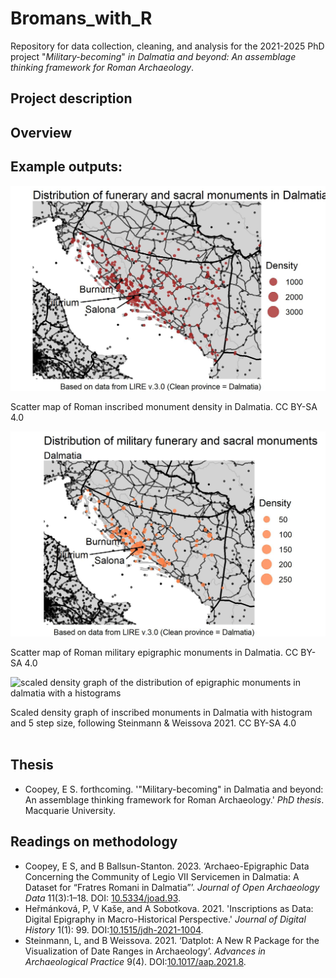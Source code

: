 # Bromans_with_R
Repository for data collection, cleaning, and analysis for the 2021-2025 PhD project "_Military-becoming_" _in Dalmatia and beyond: An assemblage thinking framework for Roman Archaeology_.

## Project description

## Overview

## Example outputs:
![Scatter map of all locations where Roman epigraphy has been found in Dalmatia](output_images/geographical_distribution/LIRE_clean_dal_scatter.jpeg)
<figcaption> Scatter map of Roman inscribed monument density in Dalmatia. CC BY-SA 4.0</figcaption>

<p> <p/>

![scaled scatter map of the distribution of military monuments in roman dalmatia](output_images/geographical_distribution/LIRE_clean_corpus_scatter.jpeg)
<figcaption> Scatter map of Roman military epigraphic monuments in Dalmatia. CC BY-SA 4.0</figcaption>

<p> <p/>

![scaled density graph of the distribution of epigraphic monuments in dalmatia with a histograms](output_images/chronological_distribution/epigraphic-distribution-dalmatia.jpeg)
<figcaption> Scaled density graph of inscribed monuments in Dalmatia with histogram and 5 step size, following Steinmann & Weissova 2021. CC BY-SA 4.0</figcaption> 
<br />

## Thesis
- Coopey, E S. forthcoming. '"Military-becoming" in Dalmatia and beyond: An assemblage thinking framework for Roman Archaeology.' _PhD thesis_. Macquarie University.

## Readings on methodology
- Coopey, E S, and B Ballsun-Stanton. 2023. ‘Archaeo-Epigraphic Data Concerning the Community of Legio VII Servicemen in Dalmatia: A Dataset for “Fratres Romani in Dalmatia”’. _Journal of Open Archaeology Data_ 11(3):1–18. DOI: [10.5334/joad.93](https://doi.org/10.5334/joad.93).
- Heřmánková, P, V Kaše, and A Sobotkova. 2021. 'Inscriptions as Data: Digital Epigraphy in Macro-Historical Perspective.' _Journal of Digital History_ 1(1): 99. DOI:[10.1515/jdh-2021-1004](https://doi.org/10.1515/jdh-2021-1004).
- Steinmann, L, and B Weissova. 2021. ‘Datplot: A New R Package for the Visualization of Date Ranges in Archaeology’. _Advances in Archaeological Practice_ 9(4). DOI:[10.1017/aap.2021.8](https://doi.org/10.1017/aap.2021.8).